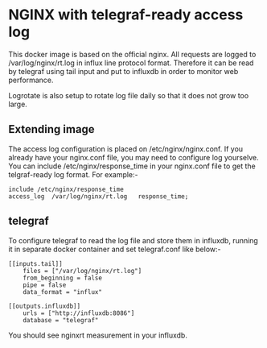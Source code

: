 # NGINX with telegraf-ready access log
This docker image is based on the official nginx. All requests are logged to /var/log/nginx/rt.log in influx line protocol format. Therefore it can be read by telegraf using tail input and put to influxdb in order to monitor web performance.

Logrotate is also setup to rotate log file daily so that it does not grow too large.

## Extending image
The access log configuration is placed on /etc/nginx/nginx.conf. If you already have your nginx.conf file, you may need to configure log yourselve.
You can include /etc/nginx/response_time in your nginx.conf file to get the telgraf-ready log format. For example:-

    include /etc/nginx/response_time
    access_log  /var/log/nginx/rt.log   response_time;

## telegraf
To configure telegraf to read the log file and store them in influxdb, running it in separate docker container and set telegraf.conf like below:-

    [[inputs.tail]]
        files = ["/var/log/nginx/rt.log"] 
        from_beginning = false
        pipe = false
        data_format = "influx"

    [[outputs.influxdb]]
        urls = ["http://influxdb:8086"]
        database = "telegraf"

You should see nginxrt measurement in your influxdb.